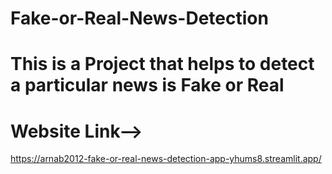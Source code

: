 # Fake-or-Real-News-Detection
# This is a Project that helps to detect a particular news is Fake or Real
# Website Link-->
https://arnab2012-fake-or-real-news-detection-app-yhums8.streamlit.app/
